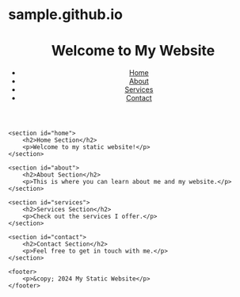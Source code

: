 # sample.github.io
<!DOCTYPE html>
<html lang="en">
<head>
    <meta charset="UTF-8">
    <meta name="viewport" content="width=device-width, initial-scale=1.0">
    <title>My Static Website</title>
    <link rel="stylesheet" href="styles.css">
</head>
<body>
    <header>
        <h1>Welcome to My Website</h1>
        <nav>
            <ul>
                <li><a href="#home">Home</a></li>
                <li><a href="#about">About</a></li>
                <li><a href="#services">Services</a></li>
                <li><a href="#contact">Contact</a></li>
            </ul>
        </nav>
    </header>

    <section id="home">
        <h2>Home Section</h2>
        <p>Welcome to my static website!</p>
    </section>

    <section id="about">
        <h2>About Section</h2>
        <p>This is where you can learn about me and my website.</p>
    </section>

    <section id="services">
        <h2>Services Section</h2>
        <p>Check out the services I offer.</p>
    </section>

    <section id="contact">
        <h2>Contact Section</h2>
        <p>Feel free to get in touch with me.</p>
    </section>

    <footer>
        <p>&copy; 2024 My Static Website</p>
    </footer>
</body>
</html>
